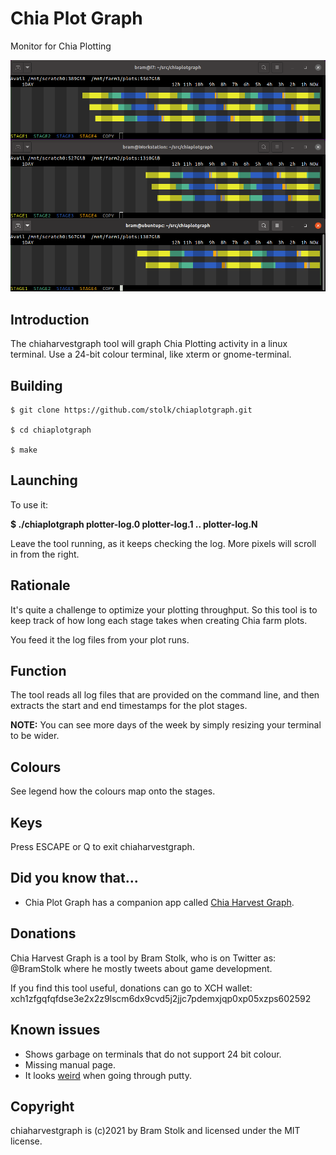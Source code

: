# Chia Plot Graph
Monitor for Chia Plotting

![screenshot](images/screenshot0.png "screenshot")


## Introduction

The chiaharvestgraph tool will graph Chia Plotting activity in a linux terminal. Use a 24-bit colour terminal, like xterm or gnome-terminal.


## Building

```
$ git clone https://github.com/stolk/chiaplotgraph.git

$ cd chiaplotgraph

$ make
```

## Launching

To use it:

**$ ./chiaplotgraph plotter-log.0 plotter-log.1 .. plotter-log.N**

Leave the tool running, as it keeps checking the log. More pixels will scroll in from the right.

## Rationale

It's quite a challenge to optimize your plotting throughput.
So this tool is to keep track of how long each stage takes when creating Chia farm plots.

You feed it the log files from your plot runs.


## Function

The tool reads all log files that are provided on the command line, and then extracts the start and end timestamps for the plot stages.

**NOTE:** You can see more days of the week by simply resizing your terminal to be wider.

## Colours

See legend how the colours map onto the stages.

## Keys

Press ESCAPE or Q to exit chiaharvestgraph.


## Did you know that...

* Chia Plot Graph has a companion app called [Chia Harvest Graph](https://github.com/stolk/chiaharvestgraph).


## Donations

Chia Harvest Graph is a tool by Bram Stolk, who is on Twitter as: @BramStolk where he mostly tweets about game development.

If you find this tool useful, donations can go to XCH wallet:
xch1zfgqfqfdse3e2x2z9lscm6dx9cvd5j2jjc7pdemxjqp0xp05xzps602592

## Known issues

* Shows garbage on terminals that do not support 24 bit colour.
* Missing manual page.
* It looks [weird](https://imgur.com/a/GkzPie2) when going through putty.

## Copyright

chiaharvestgraph is (c)2021 by Bram Stolk and licensed under the MIT license.

